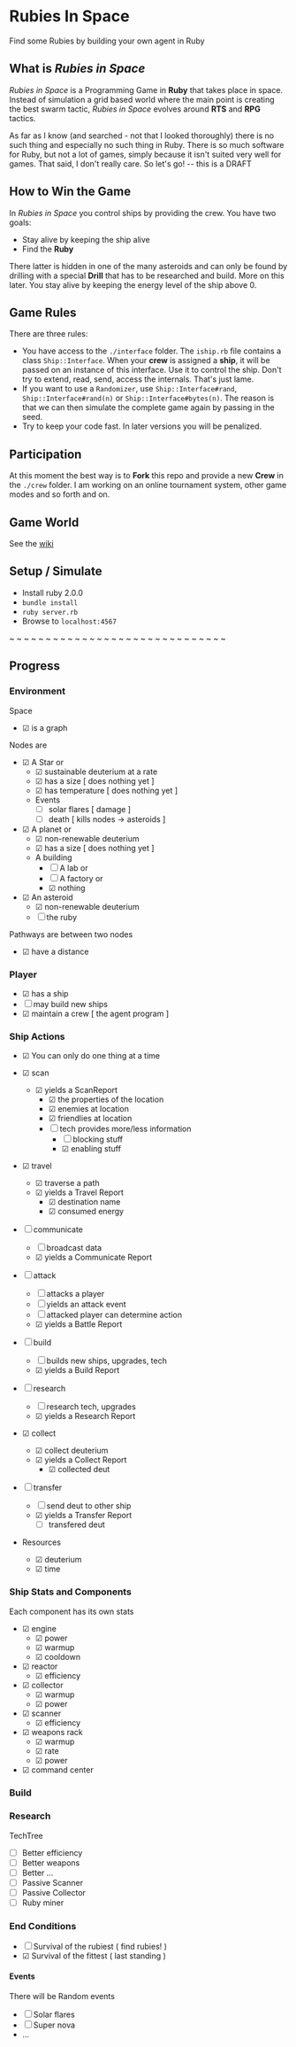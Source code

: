 Rubies In Space
=============
Find some Rubies by building your own agent in Ruby

What is _Rubies in Space_
----------------------
_Rubies in Space_ is a Programming Game in **Ruby** that takes place in space. Instead of simulation a grid based world where the main point is creating the best swarm tactic, _Rubies in Space_ evolves around **RTS** and **RPG** tactics. 

As far as I know (and searched - not that I looked thoroughly) there is no such thing and especially no such thing in Ruby. There is so much software for Ruby, but not a lot of games, simply because it isn't suited very well for games. That said, I don't really care. So let's go! -- this is a DRAFT

How to Win the Game
----------------------
In _Rubies in Space_ you control ships by providing the crew. You have two goals:
- Stay alive by keeping the ship alive
- Find the **Ruby**

There latter is hidden in one of the many asteroids and can only be found by drilling with a special **Drill** that has to be researched and build. More on this later. You stay alive by keeping the energy level of the ship above 0.

Game Rules
----------------------
There are three rules:
- You have access to the `./interface` folder. The `iship.rb` file contains a class `Ship::Interface`. When your **crew** is assigned a **ship**, it will be passed on an instance of this interface. Use it to control the ship. Don't try to extend, read, send, access the internals. That's just lame.
- If you want to use a `Randomizer`, use `Ship::Interface#rand`, `Ship::Interface#rand(n)` or `Ship::Interface#bytes(n)`. The reason is that we can then simulate the complete game again by passing in the seed.
- Try to keep your code fast. In later versions you will be penalized.

Participation
----------------------
At this moment the best way is to **Fork** this repo and provide a new **Crew** in the `./crew` folder. I am working on an online tournament system, other game modes and so forth and on. 

Game World
----------------------
See the [wiki](https://github.com/Derkje-J/RubiesInSpace/wiki/Home)

Setup / Simulate
----------------------
- Install ruby 2.0.0
- `bundle install`
- `ruby server.rb`
- Browse to `localhost:4567`

~ ~ ~ ~ ~ ~ ~ ~ ~ ~ ~ ~ ~ ~ ~ ~ ~ ~ ~ ~ ~ ~ ~ ~ ~ ~ ~ ~ ~ ~

Progress
-------------
### Environment
Space
- &#x2611; is a graph

Nodes are
- &#x2611; A Star or
    - &#x2611; sustainable deuterium at a rate
    - &#x2611; has a size [ does nothing yet ]
    - &#x2611; has temperature [ does nothing yet ]
    - Events
        - &#x2610; solar flares [ damage ]
        - &#x2610; death [ kills nodes -> asteroids ]
- &#x2611; A planet or
    - &#x2611; non-renewable deuterium
    - &#x2611; has a size [ does nothing yet ]
    - A building
        - &#x2610; A lab or
        - &#x2610; A factory or
        - &#x2611; nothing
- &#x2611; An asteroid
    - &#x2611; non-renewable deuterium
    - &#x2610; the ruby

Pathways are between two nodes
- &#x2611; have a distance

### Player
- &#x2611; has a ship
- &#x2610; may build new ships
- &#x2611; maintain a crew [ the agent program ]

### Ship Actions
- &#x2611; You can only do one thing at a time
- &#x2611; scan
    - &#x2611; yields a ScanReport
        - &#x2611; the properties of the location
        - &#x2611; enemies at location
        - &#x2611; friendlies at location
        - &#x2610; tech provides more/less information
            - &#x2610; blocking stuff
            - &#x2611; enabling stuff
- &#x2611; travel
    - &#x2611; traverse a path
    - &#x2611; yields a Travel Report
        - &#x2611; destination name
        - &#x2611; consumed energy
- &#x2610; communicate
    - &#x2610; broadcast data
    - &#x2611; yields a Communicate Report
- &#x2610; attack
    - &#x2610; attacks a player
    - &#x2610; yields an attack event
    - &#x2610; attacked player can determine action
    - &#x2611; yields a Battle Report
- &#x2610; build
    - &#x2610; builds new ships, upgrades, tech
    - &#x2611; yields a Build Report
- &#x2610; research
    - &#x2610; research tech, upgrades
    - &#x2611; yields a Research Report
- &#x2611; collect
    - &#x2611; collect deuterium
    - &#x2611; yields a Collect Report
        - &#x2611; collected deut
- &#x2610; transfer
    - &#x2610; send deut to other ship
    - &#x2611; yields a Transfer Report
        - &#x2610; transfered deut

- Resources
    - &#x2611; deuterium
    - &#x2611; time

### Ship Stats and Components
Each component has its own stats
- &#x2611; engine
    - &#x2611; power
    - &#x2611; warmup
    - &#x2611; cooldown
- &#x2611; reactor
    - &#x2611; efficiency
- &#x2611; collector
    - &#x2611; warmup
    - &#x2611; power
- &#x2611; scanner
    - &#x2611; efficiency
- &#x2611; weapons rack
    - &#x2611; warmup
    - &#x2611; rate
    - &#x2611; power
- &#x2611; command center

### Build

### Research
TechTree
- &#x2610; Better efficiency
- &#x2610; Better weapons
- &#x2610; Better ...
- &#x2610; Passive Scanner
- &#x2610; Passive Collector
- &#x2610; Ruby miner

### End Conditions
- &#x2610; Survival of the rubiest ( find rubies! )
- &#x2611; Survival of the fittest ( last standing )

#### Events
There will be Random events
- &#x2610; Solar flares
- &#x2610; Super nova
- ...

